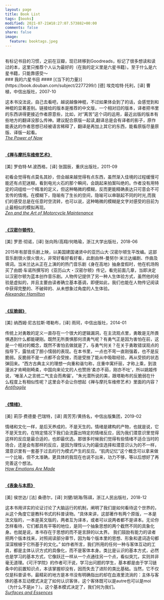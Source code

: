 ```yaml
---
layout: page
title: Book List
tags: [books]
modified: 2021-07-21W18:27:07.573882+00:00
comments: false
share: false
image:
  feature: booktags.jpeg
---
```

<br />
有标记书目的习惯，之前在豆瓣，现已转移到Goodreads，标记了很多想读和读过的本，这里只推荐个人认为最好的（在我的定义里是六星书籍）。至于什么是六星书籍，只能靠感受～
<br />
### 我的六星书目
#### [《当下的力量》](https://book.douban.com/subject/2277299/)
[德] 埃克哈特·托利，[译] 曹植，中信出版社，2007-10  

这本书没法说，自己去看吧，越说越像神棍，不过如果体会到了的话，会感觉到和神棍的显著差别。链接给的版本是推荐的中文版，一个相对旧的版本，译者把书里的东西讲得更接近作者原意些，比如，对“离苦”这个词的运用，最近出版的版本有些地方的翻译没那么传神。建议配合原版一起读,翻译总是会有译者的影子，原作能表达的作者思想已经被语言稀释了，翻译是再加上其它的东西，能看原版尽量原版、译版一起看。  
_[The Power of Now](https://book.douban.com/subject/2082251/)_  
<br>

#### [《禅与摩托车维修艺术》](https://book.douban.com/subject/6811366/)
[美] 罗伯特·M.波西格，[译] 张国辰，重庆出版社，2011-09  

初看会觉得有点莫名其妙，但会越来越觉得有点东西，虽然渐入佳境的过程缓慢可能还有点犯迷糊，看到电光火石的那个瞬间，会跳起来拍案叫绝的。作者没有用特定的词组给一个精准的定义，但这种略微的模糊，反而更能精确表达只可意会不可言传的情境。在模糊下，隐喻有了生长的空间，隐喻可以串联起不同的时光,而我们的感受总是在任意时空流转，也可以说，这种略微的模糊是文字对感受的目前为止最相似的模拟再现。  
_[Zen and the Art of Motorcycle Maintenance](https://book.douban.com/subject/1478120/)_  
<br>

#### [《汉密尔顿传》](https://book.douban.com/subject/27598715/)  
[美] 罗恩·彻诺，[译] 张向玲/高翔/何皓瑜，浙江大学出版社，2018-06  

2015年有部音乐剧上映，以美国建国诸贤中的亚历山大·汉密尔顿生平改编。这部音乐剧很火很火很火，非常好看好看好看，此剧由林-曼努尔·米兰达编剧、作曲及填词。当米兰达从正在上演的的热门音乐剧《身在高地》抽身度假时，他在机场购买了由朗·车诺所撰写的《亚历山大・汉密尔顿》传记，看完前面几章，当即决定以汉密尔顿为蓝本创作音乐剧。人物传记提供了另一种人生体验方式，虽然他的经验是虚拟的，并且主要由读者确立基本基调，即便如此，我们也能在人物传记阅读中获得完整的、不破碎的、从未想象过角度的人生体验。  
_[Alexander Hamilton](https://book.douban.com/subject/1472836/)_  
<br>

#### [《反脆弱》](https://book.douban.com/subject/25782902/)  
[美] 纳西姆·尼古拉斯·塔勒布，[译] 雨珂，中信出版社，2014-01  

传统上对勇敢的定义一直存在一个很大的逻辑漏洞，在主流观点里，勇敢是无所畏惧遇到什么都能硬刚。既然无所畏惧那何须勇气呢？有勇气正是因为害怕在前，这是一个相对的概念，既然不害怕去做就是了，与勇气何关？在关于勇敢错误观点的指导下，露怯成了胆小懦弱的表现。在本书里，一点也不弯一直刚强着，也不是反脆弱。反脆弱不是一点都不会受挫，而是受挫了能从中吸取经验，再从受损的状态弹回来。“西方古典主义的理想一向重和谐匀称，庄重中寓纤丽，才称上乘，到浪漫派才肯畸刚畸柔，中国向来论文的人也赞扬'柔亦不茹，刚亦不吐'，所以姚姬传说，'唯圣人之言统二气支会而弗偏'。"朱光潜所说的美，跟塔勒布的反脆弱在什么程度上有相似性呢？这里会不会让你想起《禅与摩托车维修艺术》里面的内容？  
_[Antifragile](https://book.douban.com/subject/10545758/)_  
<br>

#### [《情绪》](https://book.douban.com/subject/30443490/)  
[美] 莉莎·费德曼·巴瑞特，[译] 周芳芳/黄扬名，中信出版集团，2019-02  

情绪和文化一样，是后天养成的，不是天生的。情绪是建构的产物，也就是说，它不是天生的，在特定情况下我们会流露出特定的情绪反应，因为我们潜意识里觉得这样的反应是最合适的，也即最优选。那很多时候我们觉得有些情绪不适合当时的场合，还是会有那样的反应，是因为理性认为的最佳选择和潜意识认为的不一样，潜意识里有一套基于过去的行为模式产生的反应。“肌肉记忆”这个概念可以拿来做一个比喻，但不太准确，更具体的我现在也说不出来，功力不够，等以后想好了再完善这个想法。  
_[How Emotions Are Made](https://book.douban.com/subject/26816436/)_  
<br>

#### [《表象与本质》](https://book.douban.com/subject/30383926/)
[美] 侯世达/ [法] 桑德尔，[译] 刘健/胡海/陈祺，浙江人民出版社，2018-12

这本书用详实的论证讨论了大脑运行的机制，阐明了我们是如何看待这个世界的，从这个角度它是教科书式的科普读物。“具体来讲，这部著作有两个原版，一本是法文版的，一本是英文版的，两者互为译本，或者可以说两者都不是译本。无论你怎样看待，它们都具有平等的地位，是同一个抽象思想的两个截然不同的具象化身。也就是说，本书存在于思想的而不是言辞的以太界。 我们鼓励有能力的读者把两个版本找来，对照阅读部分章节，因为每个版本里的思想、形象和遣词造句都深深根植于它所基于的文化。” 如作者所言，我们所用的任何一种与客体互动的工具，都是主体认识方式的具像化，而不是客体本身。类比是认识的基本方式，必然也是学习的基本方式，它像跃迁一样从一个点通往另一个点，看似突兀，实则并非毫无道理。《可汗学院》的作者可汗说，学习出问题的学生，基本都是由于学习链条中的前置知识点，本该掌握却没有，因而失去了进阶的类比基础。当然，它不仅仅是科普读书，最精彩的地方是本书没有明确指出的却在血液里流淌的：主体与客体的基本互动模式决定了如何认识客体，这个客体既可以是autre也可以是moi（为什么不是je？）。这个基本模式决定了，我们何为我们。  
_[Surfaces and Essences](https://book.douban.com/subject/4778777/)_  
<br>

<br>
